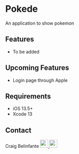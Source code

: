 # Pokede
An application to show pokemon

## Features

- To be added

## Upcoming Features

- Login page through Apple

## Requirements

- iOS 13.5+
- Xcode 13

## Contact

Craig Belinfante [ <img src="https://static.licdn.com/sc/h/al2o9zrvru7aqj8e1x2rzsrca" width="25"> ](https://www.linkedin.com/in/craigbelinfante/) [<img src="https://ssl.gstatic.com/ui/v1/icons/mail/rfr/gmail.ico" width="25">](mailto:craigbelinfante@gmail.com)
